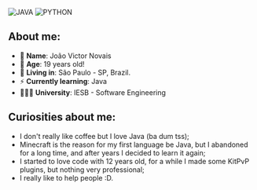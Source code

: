 ![JAVA](https://img.shields.io/badge/java-%23FF2D20.svg?style=for-the-badge&logo=java&logoColor=white)
![PYTHON](https://img.shields.io/badge/python-%23FF2D20.svg?style=for-the-badge&logo=python&logoColor=white)

## About me:
-  🌱 **Name**: João Victor Novais
- 🎂 **Age**: 19 years old!
- 👾 **Living in**: São Paulo - SP, Brazil.
- ⚡ **Currently learning**: Java
- 👨🏽‍🎓 **University**: IESB - Software Engineering

## Curiosities about me:
- I don't really like coffee but I love Java (ba dum tss);
- Minecraft is the reason for my first language be Java, but I abandoned for a long time, and after years I decided to learn it again;
- I started to love code with 12 years old, for a while I made some KitPvP plugins, but nothing very professional;
- I really like to help people :D.

